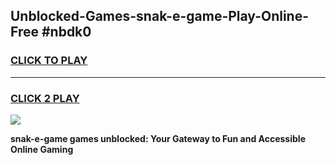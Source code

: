 
## Unblocked-Games-snak-e-game-Play-Online-Free #nbdk0
<h3>
<a href="https://us.freeplayer.one?title=snak-e-game&ref=10M">CLICK TO PLAY</a></h3>
<hr>

<h3>
<a href="https://us.freeplayer.one?title=snak-e-game&ref=10M">CLICK 2 PLAY</a>
  
</h3>

<a href="https://us.freeplayer.one?title=snak-e-game&ref=10M"><img src="https://clearcache.store/games.png"></a>


**snak-e-game games unblocked: Your Gateway to Fun and Accessible Online Gaming**
